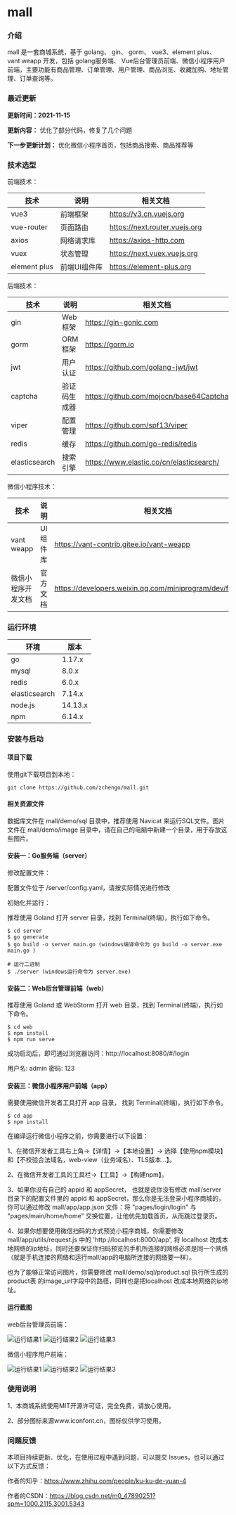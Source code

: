 # mall
### 介绍
mall 是一套商城系统，基于 golang、 gin、 gorm、 vue3、element plus、 vant weapp 开发，包括 golang服务端、 Vue后台管理员前端、微信小程序用户前端，主要功能有商品管理、订单管理、用户管理、商品浏览、收藏加购、地址管理、订单查询等。

### 最近更新

**更新时间：2021-11-15** 

**更新内容：** 优化了部分代码，修复了几个问题

**下一步更新计划：** 优化微信小程序首页，包括商品搜索、商品推荐等

### 技术选型

前端技术：

| 技术 | 说明 | 相关文档 |
|---|---|---|
| vue3 | 前端框架 | https://v3.cn.vuejs.org |
| vue-router | 页面路由 | https://next.router.vuejs.org |
| axios | 网络请求库 | https://axios-http.com |
| vuex | 状态管理 | https://next.vuex.vuejs.org |
| element plus | 前端UI组件库 | https://element-plus.org |

后端技术：

| 技术 | 说明 | 相关文档 |
|---|---|---|
| gin | Web框架 | https://gin-gonic.com |
| gorm | ORM框架 | https://gorm.io |
| jwt | 用户认证 | https://github.com/golang-jwt/jwt |
| captcha | 验证码生成器 | https://github.com/mojocn/base64Captcha |
| viper | 配置管理 | https://github.com/spf13/viper |
| redis | 缓存 | https://github.com/go-redis/redis |
| elasticsearch | 搜索引擎 | https://www.elastic.co/cn/elasticsearch/ |

微信小程序技术：

| 技术 | 说明 | 相关文档 |
|---|---|---|
| vant weapp | UI组件库 | https://vant-contrib.gitee.io/vant-weapp |
| 微信小程序开发文档 | 官方文档 | https://developers.weixin.qq.com/miniprogram/dev/framework |


### 运行环境

| 环境 | 版本 |
|---|---|
| go | 1.17.x |
| mysql | 8.0.x |
| redis | 6.0.x |
| elasticsearch | 7.14.x |
| node.js | 14.13.x |
| npm | 6.14.x |

### 安装与启动

#### 项目下载

使用git下载项目到本地：
```
git clone https://github.com/zchengo/mall.git
```

#### 相关资源文件

数据库文件在 mall/demo/sql 目录中，推荐使用 Navicat 来运行SQL文件。图片文件在 mall/demo/image 目录中，请在自己的电脑中新建一个目录，用于存放这些图片。


#### 安装一：Go服务端（server）

修改配置文件：

配置文件位于 /server/config.yaml，请按实际情况进行修改

初始化并运行：

推荐使用 Goland 打开 server 目录，找到 Terminal(终端)，执行如下命令。
```
$ cd server
$ go generate
$ go build -o server main.go (windows编译命令为 go build -o server.exe main.go )

# 运行二进制
$ ./server (windows运行命令为 server.exe)
```


#### 安装二：Web后台管理前端（web）

推荐使用 Goland 或 WebStorm 打开 web 目录，找到 Terminal(终端)，执行如下命令。
```
$ cd web
$ npm install
$ npm run serve
```

成功启动后，即可通过浏览器访问：http://localhost:8080/#/login  

用户名: admin 密码: 123


#### 安装三：微信小程序用户前端（app）

需要使用微信开发者工具打开 app 目录， 找到 Terminal(终端)，执行如下命令。
```
$ cd app 
$ npm install
```

在编译运行微信小程序之前，你需要进行以下设置：

1、在微信开发者工具右上角->【详情】->【本地设置】-> 选择【使用npm模块】和【不校验合法域名，web-view（业务域名）、TLS版本...】。

2、在微信开发者工具的工具栏->【工具】->【构建npm】。

3、如果你没有自己的 appid 和 appSecret， 也就是说你没有修改 mall/server 目录下的配置文件里的 appid 和 appSecret，那么你是无法登录小程序商城的，你可以通过修改 mall/app/app.json 文件：将  "pages/login/login" 与 "pages/main/home/home" 交换位置，让他优先加载首页，从而跳过登录页。

4、如果你想要使用微信扫码的方式预览小程序商城，你需要修改 mall/app/utils/request.js 中的 'http://localhost:8000/app', 将 localhost 改成本地网络的ip地址，同时还要保证你扫码预览的手机所连接的网络必须是同一个网络（就是手机连接的网络和运行mall/app的电脑所连接的网络要一样）。

也为了能够正常访问图片，你需要修改 mall/demo/sql/product.sql 执行所生成的 product表 的image_url字段中的路径，同样也是把localhost 改成本地网络的ip地址。

#### 运行截图

web后台管理员前端：

![运行结果1](https://github.com/zchengo/mall/blob/main/demo/result/web_1.png?raw=true)
![运行结果2](https://github.com/zchengo/mall/blob/main/demo/result/web_2.png?raw=true)
![运行结果3](https://github.com/zchengo/mall/blob/main/demo/result/web_3.png?raw=true)

微信小程序用户前端：

![运行结果1](https://github.com/zchengo/mall/blob/main/demo/result/app_1.png?raw=true)
![运行结果2](https://github.com/zchengo/mall/blob/main/demo/result/app_2.png?raw=true)
![运行结果3](https://github.com/zchengo/mall/blob/main/demo/result/app_3.png?raw=true)

### 使用说明

1、本商城系统使用MIT开源许可证，完全免费，请放心使用。

2、部分图标来源www.iconfont.cn，图标仅供学习使用。

### 问题反馈

本项目持续更新、优化，在使用过程中遇到问题，可以提交 Issues，也可以通过以下方式反馈：

作者的知乎：https://www.zhihu.com/people/ku-ku-de-yuan-4

作者的CSDN：https://blog.csdn.net/m0_47890251?spm=1000.2115.3001.5343




